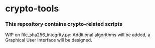 # crypto-tools
### This repository contains crypto-related scripts

WIP on file_sha256_integrity.py: Additional algorithms will be added, a Graphical User Interface will be designed.
